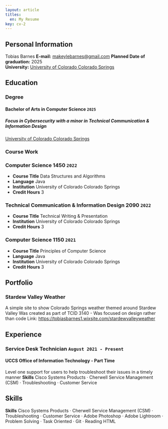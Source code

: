 ```yaml
---
layout: article
titles:
  en: My Resume
key: cv-2
---
```


## Personal Information

Tobias Barnes
**E-mail:** makeylebarnes@gmail.com
**Planned Date of graduation:** 2025  
**University:** [University of Colorado Colorado Springs](http://www.uccs.edu)  

## Education

### Degree
#### Bachelor of Arts in Computer Science `2025`
##### Focus in Cybersecurity with a minor in Technical Communication & Information Design
[University of Colorado Colorado Springs](https://www.uccs.edu)


### Course Work

### Computer Science 1450 `2022`
- **Course Title** Data Structures and Algorithms
- **Language** Java
- **Institution** University of Colorado Colorado Springs  
- **Credit Hours** 3

### Technical Communication & Information Design 2090 `2022`
- **Course Title** Technical Writing & Presentation
- **Institution** University of Colorado Colorado Springs  
- **Credit Hours** 3

### Computer Science 1150 `2021`
- **Course Title** Principles of Computer Science
- **Language** Java
- **Institution** University of Colorado Colorado Springs  
- **Credit Hours** 3

## Portfolio

### Stardew Valley Weather
A simple site to show Colorado Springs weather themed around Stardew Valley
Was created as part of TCID 3140 - Was focused on design rather than code
Link: https://tobiasbarnes1.wixsite.com/stardewvalleyweather


## Experience
### Service Desk Technician `August 2021 - Present`
#### UCCS Office of Information Technology - Part Time
Level one support for users to help troubleshoot their issues in a timely manner
**Skills** Cisco Systems Products · Cherwell Service Management (CSM) · Troubleshooting · Customer Service

## Skills

**Skills** Cisco Systems Products · Cherwell Service Management (CSM) · Troubleshooting · Customer Service · Adobe Photoshop · Adobe Lightroom · Problem Solving · Task Oriented · Git · Reading HTML 
